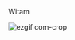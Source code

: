 Witam










![ezgif com-crop](https://github.com/kubadoPL/Gaming-Radio/assets/63493345/3037818b-3c4f-40e1-8668-acd4c2001e98)
